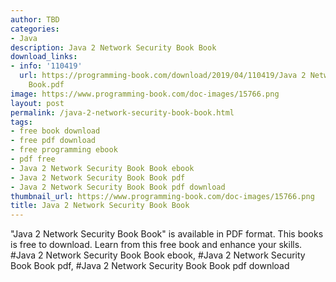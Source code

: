 ```yaml
---
author: TBD
categories:
- Java
description: Java 2 Network Security Book Book
download_links:
- info: '110419'
  url: https://programming-book.com/download/2019/04/110419/Java 2 Network Security
    Book.pdf
image: https://www.programming-book.com/doc-images/15766.png
layout: post
permalink: /java-2-network-security-book-book.html
tags:
- free book download
- free pdf download
- free programming ebook
- pdf free
- Java 2 Network Security Book Book ebook
- Java 2 Network Security Book Book pdf
- Java 2 Network Security Book Book pdf download
thumbnail_url: https://www.programming-book.com/doc-images/15766.png
title: Java 2 Network Security Book Book
---
```


 
<div class="item-desc text-justify">
  "Java 2 Network Security Book Book" is available in PDF format. This books is free to download. Learn from this free book and enhance your skills.
  <br>
  #Java 2 Network Security Book Book ebook, #Java 2 Network Security Book Book pdf, #Java 2 Network Security Book Book pdf download
</div>
